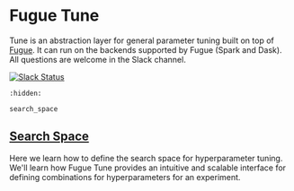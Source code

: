 # Fugue Tune

Tune is an abstraction layer for general parameter tuning built on top of [Fugue](https://github.com/fugue-project/fugue). It can run on the backends supported by Fugue (Spark and Dask). All questions are welcome in the Slack channel.

[![Slack Status](https://img.shields.io/badge/slack-join_chat-white.svg?logo=slack&style=social)](https://join.slack.com/t/fugue-project/shared_invite/zt-jl0pcahu-KdlSOgi~fP50TZWmNxdWYQ)


```{toctree}
:hidden:

search_space
```

## [Search Space](search_space.ipynb)

Here we learn how to define the search space for hyperparameter tuning. We'll learn how Fugue Tune provides an intuitive and scalable interface for defining combinations for hyperparameters for an experiment.